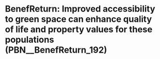 # BenefReturn: __Improved accessibility to green space can enhance quality of life and property values for these populations__ (PBN__BenefReturn_192)

